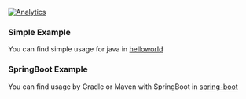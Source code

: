 [![Analytics](https://cloud-tools-for-java-metrics.appspot.com/UA-121724379-2/examples)](https://github.com/igrigorik/ga-beacon)

### Simple Example 

You can find simple usage for java in [helloworld](helloworld)

### SpringBoot Example 

You can find usage by Gradle or Maven with SpringBoot in [spring-boot](spring-boot-draft#Quickstart)
